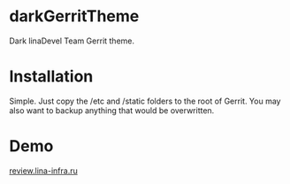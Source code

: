 darkGerritTheme
=================

Dark linaDevel Team Gerrit theme.

Installation
====

Simple. Just copy the /etc and /static folders to the root of Gerrit. You may also want to backup anything that would be overwritten.

Demo
===

[review.lina-infra.ru](https://review.lina-infra.ru)
